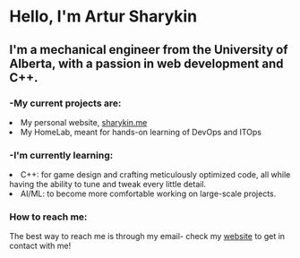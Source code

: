# Hello, I'm Artur Sharykin

## I'm a mechanical engineer from the University of Alberta, with a passion in web development and C++.

### -My current projects are: 
<li>My personal website, <a href="https://sharykin.me" target="_blank" title="My personal website">sharykin.me</a></li>
<li>My HomeLab, meant for hands-on learning of DevOps and ITOps </li>


### -I'm currently learning:
<li>C++: for game design and crafting meticulously optimized code, all while having the ability to tune and tweak every little detail.</li>
<li>AI/ML: to become more comfortable working on large-scale projects.</li>

### How to reach me:
The best way to reach me is through my email- check my <a href="https://sharykin.me" target="_blank" title="My personal website">website</a> to get in contact with me!

